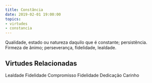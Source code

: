 ```yaml
---
title: Constância
date: 2019-02-01 19:00:00
topics: 
- virtudes
- constancia
---
```


Qualidade, estado ou natureza daquilo que é constante; persistência.
Firmeza de ânimo; perseverança, fidelidade, lealdade.

## Virtudes Relacionadas
Lealdade
Fidelidade
Compromisso
Fidelidade
Dedicação
Carinho

